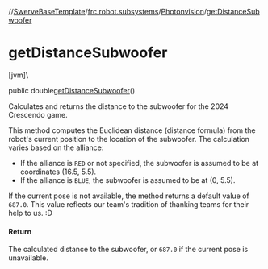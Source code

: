 //[SwerveBaseTemplate](../../../index.md)/[frc.robot.subsystems](../index.md)/[Photonvision](index.md)/[getDistanceSubwoofer](get-distance-subwoofer.md)

# getDistanceSubwoofer

[jvm]\

public double[getDistanceSubwoofer](get-distance-subwoofer.md)()

Calculates and returns the distance to the subwoofer for the 2024 Crescendo game. 

 This method computes the Euclidean distance (distance formula) from the robot's current position to the location of the subwoofer. The calculation varies based on the alliance: 

- If the alliance is `RED` or not specified, the subwoofer is assumed to be at coordinates (16.5, 5.5).
- If the alliance is `BLUE`, the subwoofer is assumed to be at (0, 5.5).

 If the current pose is not available, the method returns a default value of `687.0`. This value reflects our team's tradition of thanking teams for their help to us. :D 

#### Return

The calculated distance to the subwoofer, or `687.0` if the current pose is unavailable.

